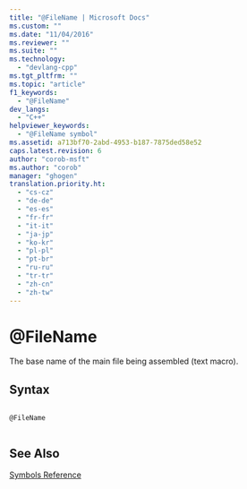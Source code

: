 ```yaml
---
title: "@FileName | Microsoft Docs"
ms.custom: ""
ms.date: "11/04/2016"
ms.reviewer: ""
ms.suite: ""
ms.technology: 
  - "devlang-cpp"
ms.tgt_pltfrm: ""
ms.topic: "article"
f1_keywords: 
  - "@FileName"
dev_langs: 
  - "C++"
helpviewer_keywords: 
  - "@FileName symbol"
ms.assetid: a713bf70-2abd-4953-b187-7875ded58e52
caps.latest.revision: 6
author: "corob-msft"
ms.author: "corob"
manager: "ghogen"
translation.priority.ht: 
  - "cs-cz"
  - "de-de"
  - "es-es"
  - "fr-fr"
  - "it-it"
  - "ja-jp"
  - "ko-kr"
  - "pl-pl"
  - "pt-br"
  - "ru-ru"
  - "tr-tr"
  - "zh-cn"
  - "zh-tw"
---
```

# @FileName
The base name of the main file being assembled (text macro).  
  
## Syntax  
  
```  
  
@FileName  
  
```  
  
## See Also  
 [Symbols Reference](../../assembler/masm/symbols-reference.md)